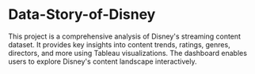 # Data-Story-of-Disney
This project is a comprehensive analysis of Disney's streaming content dataset. It provides key insights into content trends, ratings, genres, directors, and more using Tableau visualizations. The dashboard enables users to explore Disney's content landscape interactively.
